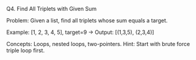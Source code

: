 Q4. Find All Triplets with Given Sum

Problem:
Given a list, find all triplets whose sum equals a target.

Example:
[1, 2, 3, 4, 5], target=9 → Output: [(1,3,5), (2,3,4)]

Concepts: Loops, nested loops, two-pointers.
Hint: Start with brute force triple loop first.